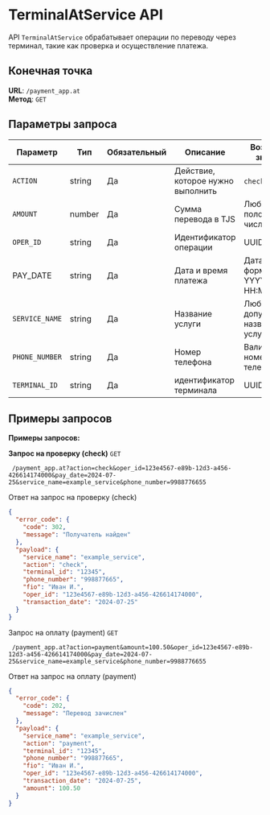 # TerminalAtService API

API `TerminalAtService` обрабатывает операции по переводу через терминал, такие как проверка и осуществление платежа.

## Конечная точка

**URL**: `/payment_app.at`  
**Метод**: `GET`

## Параметры запроса

| Параметр       | Тип    | Обязательный | Описание                          | Возможные значения               |
|----------------|--------|--------------|-----------------------------------|----------------------------------|
| `ACTION`       | string | Да           | Действие, которое нужно выполнить | `check`, `payment`               |
| `AMOUNT`       | number | Да           | Сумма перевода в TJS              | Любое положительное число        |
| `OPER_ID`      | string | Да           | Идентификатор операции            | UUID                             |
| PAY_DATE       | string | Да           | Дата и время платежа              | Дата и время в формате YYYY-MM-DD HH:MM:SS |
| `SERVICE_NAME` | string | Да           | Название услуги                   | Любое допустимое название услуги |
| `PHONE_NUMBER` | string | Да           | Номер телефона                    | Валидный номер телефона          |
| `TERMINAL_ID`  | string | Да           | идентификатор терминала           | UUID                             |

## Примеры запросов

**Примеры запросов:**

**Запрос на проверку (check)** `GET`

```HTTP
 /payment_app.at?action=check&oper_id=123e4567-e89b-12d3-a456-426614174000&pay_date=2024-07-25&service_name=example_service&phone_number=9988776655
```

Ответ на запрос на проверку (check)

```json
{
  "error_code": {
    "code": 302,
    "message": "Получатель найден"
  },
  "payload": {
    "service_name": "example_service",
    "action": "check",
    "terminal_id": "12345",
    "phone_number": "998877665",
    "fio": "Иван И.",
    "oper_id": "123e4567-e89b-12d3-a456-426614174000",
    "transaction_date": "2024-07-25"
  }
}
```

Запрос на оплату (payment) `GET`

```HTTP
 /payment_app.at?action=payment&amount=100.50&oper_id=123e4567-e89b-12d3-a456-426614174000&pay_date=2024-07-25&service_name=example_service&phone_number=9988776655
```

Ответ на запрос на оплату (payment)

```json
{
  "error_code": {
    "code": 202,
    "message": "Перевод зачислен"
  },
  "payload": {
    "service_name": "example_service",
    "action": "payment",
    "terminal_id": "12345",
    "phone_number": "998877665",
    "fio": "Иван И.",
    "oper_id": "123e4567-e89b-12d3-a456-426614174000",
    "transaction_date": "2024-07-25",
    "amount": 100.50
  }
}
```
